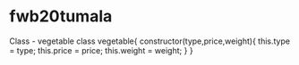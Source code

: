 # fwb20tumala



Class - vegetable class vegetable{ constructor(type,price,weight){
    this.type = type;
    this.price = price;
    this.weight = weight;
}
}
